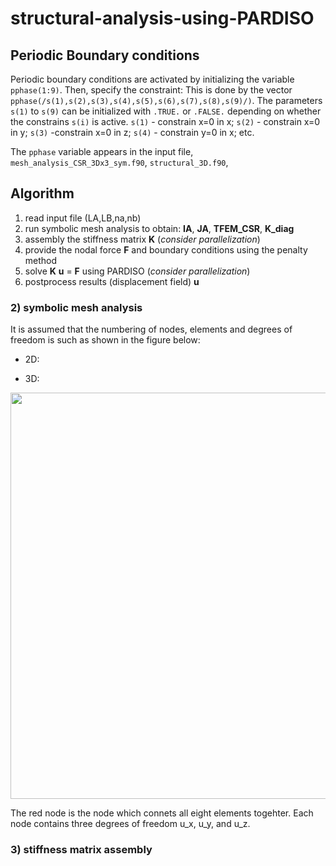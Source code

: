 
# structural-analysis-using-PARDISO

## Periodic Boundary conditions
Periodic boundary conditions are activated by initializing the variable `pphase(1:9)`. Then, specify the constraint: This is done by the vector `pphase(/s(1),s(2),s(3),s(4),s(5),s(6),s(7),s(8),s(9)/)`. The parameters `s(1)` to `s(9)` can be initialized with `.TRUE.` or `.FALSE.` depending on whether the constrains `s(i)` is active. `s(1)` - constrain x=0 in x; `s(2)` - constrain x=0 in y; `s(3)` -constrain x=0 in z; `s(4)` - constrain y=0 in x; etc. 

The `pphase` variable appears in the input file, `mesh_analysis_CSR_3Dx3_sym.f90`, `structural_3D.f90`, 

## Algorithm
 1) read input file (LA,LB,na,nb)
 2) run symbolic mesh analysis to obtain: **IA**, **JA**, **TFEM_CSR**, **K_diag**
 3) assembly the stiffness matrix **K** (*consider parallelization*)
 4) provide the nodal force **F** and boundary conditions using the penalty method
 5) solve **K** **u** = **F** using PARDISO (*consider parallelization*)
 6) postprocess results (displacement field) **u**


### 2) symbolic mesh analysis
It is assumed that the numbering of nodes, elements and degrees of freedom is such as shown in the figure below:

- 2D:

- 3D:
<p align="center">
    <img src="https://github.com/MikulaJakub/structural-analysis-using-PARDISO/blob/master/Figures/numbering_3D.png" width="650"/>
</p>

The red node is the node which connets all eight elements togehter. Each node contains three degrees of freedom u_x, u_y, and u_z. 

### 3) stiffness matrix assembly

